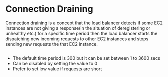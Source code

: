 # Connection Draining

Connection draining is a concept that the load balancer detects if some EC2 instances are not giving a response(in the situation of deregistering or unhealthy etc.) for a specific time period then the load balancer starts the dispatching new incoming requests to other EC2 instances and stops sending new requests the that EC2 instance.

<figure><img src="https://docs.aws.amazon.com/images/AmazonECS/latest/bestpracticesguide/images/load-balancer-connection-draining.png" alt=""><figcaption></figcaption></figure>

* The default time period is 300 but it can be set between 1 to 3600 secs
* Can be disabled by setting the value to 0
* Prefer to set low value if requests are short
